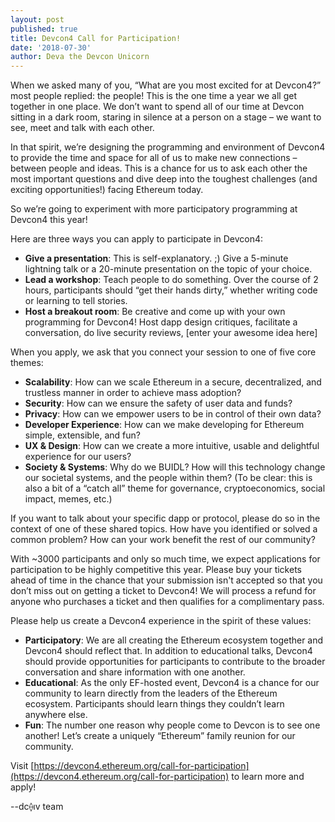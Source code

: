 ```yaml
---
layout: post
published: true
title: Devcon4 Call for Participation!
date: '2018-07-30'
author: Deva the Devcon Unicorn
---
```


When we asked many of you, “What are you most excited for at Devcon4?” most people replied: the people! This is the one time a year we all get together in one place. We don’t want to spend all of our time at Devcon sitting in a dark room, staring in silence at a person on a stage – we want to see, meet and talk with each other.

In that spirit, we’re designing the programming and environment of Devcon4 to provide the time and space for all of us to make new connections – between people and ideas. This is a chance for us to ask each other the most important questions and dive deep into the toughest challenges (and exciting opportunities!) facing Ethereum today. 

So we’re going to experiment with more participatory programming at Devcon4 this year! 

Here are three ways you can apply to participate in Devcon4: 

- **Give a presentation**: This is self-explanatory. ;) Give a 5-minute lightning talk or a 20-minute presentation on the topic of your choice.
- **Lead a workshop**: Teach people to do something. Over the course of 2 hours, participants should “get their hands dirty,” whether writing code or learning to tell stories. 
- **Host a breakout room**: Be creative and come up with your own programming for Devcon4! Host dapp design critiques, facilitate a conversation, do live security reviews, [enter your awesome idea here]

When you apply, we ask that you connect your session to one of five core themes:

- **Scalability**: How can we scale Ethereum in a secure, decentralized, and trustless manner in order to achieve mass adoption? 
- **Security**: How can we ensure the safety of user data and funds?
- **Privacy**: How can we empower users to be in control of their own data? 
- **Developer Experience**: How can we make developing for Ethereum simple, extensible, and fun?
- **UX & Design**: How can we create a more intuitive, usable and delightful experience for our users?
- **Society & Systems**: Why do we BUIDL? How will this technology change our societal systems, and the people within them? (To be clear: this is also a bit of a “catch all” theme for governance, cryptoeconomics, social impact, memes, etc.)

If you want to talk about your specific dapp or protocol, please do so in the context of one of these shared topics. How have you identified or solved a common problem? How can your work benefit the rest of our community? 

With ~3000 participants and only so much time, we expect applications for participation to be highly competitive this year. Please buy your tickets ahead of time in the chance that your submission isn't accepted so that you don’t miss out on getting a ticket to Devcon4! We will process a refund for anyone who purchases a ticket and then qualifies for a complimentary pass.

Please help us create a Devcon4 experience in the spirit of these values:

- **Participatory**: We are all creating the Ethereum ecosystem together and Devcon4 should reflect that. In addition to educational talks, Devcon4 should provide opportunities for participants to contribute to the broader conversation and share information with one another.
- **Educational**: As the only EF-hosted event, Devcon4 is a chance for our community to learn directly from the leaders of the Ethereum ecosystem. Participants should learn things they couldn’t learn anywhere else.
- **Fun**: The number one reason why people come to Devcon is to see one another! Let’s create a uniquely “Ethereum” family reunion for our community. 

Visit [https://devcon4.ethereum.org/call-for-participation](https://devcon4.ethereum.org/call-for-participation) to learn more and apply!


--dc⟠ıv team